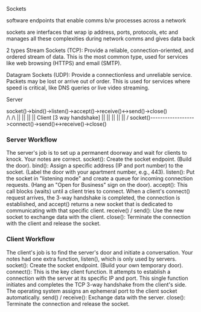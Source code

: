 Sockets

software endpoints that enable comms b/w processes across a network

sockets are interfaces that wrap ip address, ports, protocols, etc and manages all these complexities during network comms and gives data back


2 types
Stream Sockets (TCP): Provide a reliable, connection-oriented, and ordered stream of data. This is the most common type, used for services like web browsing (HTTPS) and email (SMTP).

Datagram Sockets (UDP): Provide a connectionless and unreliable service. Packets may be lost or arrive out of order. This is used for services where speed is critical, like DNS queries or live video streaming.

Server

socket()->bind()->listen()->accept()->receive()<->send()->close()                       
                                /\      /\          ||
                                ||      ||          ||
Client      [3 way handshake]   ||      ||          ||
                                ||      ||          \/
socket()------------------>connect()->send()<->receive()->close()

### Server Workflow
The server's job is to set up a permanent doorway and wait for clients to knock. Your notes are correct.
  socket(): Create the socket endpoint. (Build the door).
  bind(): Assign a specific address (IP and port number) to the socket. (Label the door with your apartment number, e.g., 443).
  listen(): Put the socket in "listening mode" and create a queue for incoming connection requests. (Hang an "Open for Business" sign on the door).
  accept(): This call blocks (waits) until a client tries to connect. When a client's connect() request arrives, the 3-way handshake is completed, the connection is established, and accept() returns a new socket that is dedicated to communicating with that specific client.
  receive() / send(): Use the new socket to exchange data with the client.
  close(): Terminate the connection with the client and release the socket.
### Client Workflow
The client's job is to find the server's door and initiate a conversation. Your notes had one extra function, listen(), which is only used by servers.
  socket(): Create the socket endpoint. (Build your own temporary door).
  connect(): This is the key client function. It attempts to establish a connection with the server at its specific IP and port. This single function initiates and completes the TCP 3-way handshake from the client's side. The operating system assigns an ephemeral port to the client socket automatically.
  send() / receive(): Exchange data with the server.
  close(): Terminate the connection and release the socket.